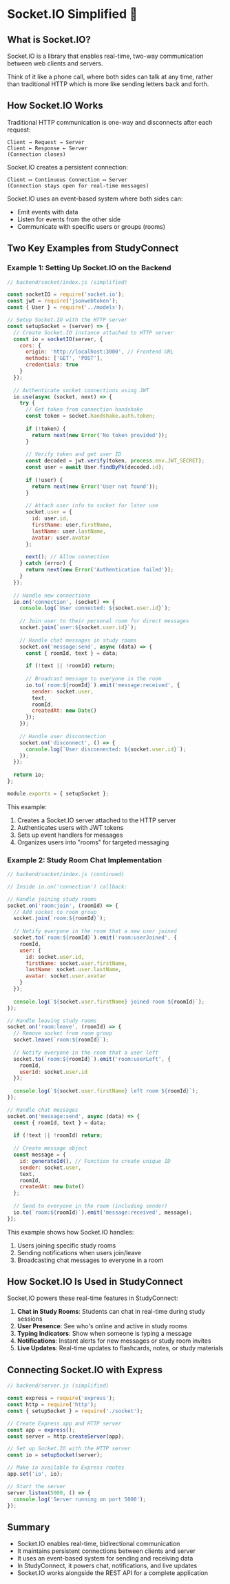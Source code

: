 # Socket.IO Simplified 🔌

## What is Socket.IO?

Socket.IO is a library that enables real-time, two-way communication between web clients and servers. 

Think of it like a phone call, where both sides can talk at any time, rather than traditional HTTP which is more like sending letters back and forth.

## How Socket.IO Works

Traditional HTTP communication is one-way and disconnects after each request:
```
Client → Request → Server
Client ← Response ← Server
(Connection closes)
```

Socket.IO creates a persistent connection:
```
Client ⟷ Continuous Connection ⟷ Server
(Connection stays open for real-time messages)
```

Socket.IO uses an event-based system where both sides can:
- Emit events with data
- Listen for events from the other side
- Communicate with specific users or groups (rooms)

## Two Key Examples from StudyConnect

### Example 1: Setting Up Socket.IO on the Backend

```javascript
// backend/socket/index.js (simplified)

const socketIO = require('socket.io');
const jwt = require('jsonwebtoken');
const { User } = require('../models');

// Setup Socket.IO with the HTTP server
const setupSocket = (server) => {
  // Create Socket.IO instance attached to HTTP server
  const io = socketIO(server, {
    cors: {
      origin: 'http://localhost:3000', // Frontend URL
      methods: ['GET', 'POST'],
      credentials: true
    }
  });
  
  // Authenticate socket connections using JWT
  io.use(async (socket, next) => {
    try {
      // Get token from connection handshake
      const token = socket.handshake.auth.token;
      
      if (!token) {
        return next(new Error('No token provided'));
      }
      
      // Verify token and get user ID
      const decoded = jwt.verify(token, process.env.JWT_SECRET);
      const user = await User.findByPk(decoded.id);
      
      if (!user) {
        return next(new Error('User not found'));
      }
      
      // Attach user info to socket for later use
      socket.user = {
        id: user.id,
        firstName: user.firstName,
        lastName: user.lastName,
        avatar: user.avatar
      };
      
      next(); // Allow connection
    } catch (error) {
      return next(new Error('Authentication failed'));
    }
  });
  
  // Handle new connections
  io.on('connection', (socket) => {
    console.log(`User connected: ${socket.user.id}`);
    
    // Join user to their personal room for direct messages
    socket.join(`user:${socket.user.id}`);
    
    // Handle chat messages in study rooms
    socket.on('message:send', async (data) => {
      const { roomId, text } = data;
      
      if (!text || !roomId) return;
      
      // Broadcast message to everyone in the room
      io.to(`room:${roomId}`).emit('message:received', {
        sender: socket.user,
        text,
        roomId,
        createdAt: new Date()
      });
    });
    
    // Handle user disconnection
    socket.on('disconnect', () => {
      console.log(`User disconnected: ${socket.user.id}`);
    });
  });
  
  return io;
};

module.exports = { setupSocket };
```

This example:
1. Creates a Socket.IO server attached to the HTTP server
2. Authenticates users with JWT tokens
3. Sets up event handlers for messages
4. Organizes users into "rooms" for targeted messaging

### Example 2: Study Room Chat Implementation

```javascript
// backend/socket/index.js (continued)

// Inside io.on('connection') callback:

// Handle joining study rooms
socket.on('room:join', (roomId) => {
  // Add socket to room group
  socket.join(`room:${roomId}`);
  
  // Notify everyone in the room that a new user joined
  socket.to(`room:${roomId}`).emit('room:userJoined', {
    roomId,
    user: {
      id: socket.user.id,
      firstName: socket.user.firstName,
      lastName: socket.user.lastName,
      avatar: socket.user.avatar
    }
  });
  
  console.log(`${socket.user.firstName} joined room ${roomId}`);
});

// Handle leaving study rooms
socket.on('room:leave', (roomId) => {
  // Remove socket from room group
  socket.leave(`room:${roomId}`);
  
  // Notify everyone in the room that a user left
  socket.to(`room:${roomId}`).emit('room:userLeft', {
    roomId,
    userId: socket.user.id
  });
  
  console.log(`${socket.user.firstName} left room ${roomId}`);
});

// Handle chat messages
socket.on('message:send', async (data) => {
  const { roomId, text } = data;
  
  if (!text || !roomId) return;
  
  // Create message object
  const message = {
    id: generateId(), // Function to create unique ID
    sender: socket.user,
    text,
    roomId,
    createdAt: new Date()
  };
  
  // Send to everyone in the room (including sender)
  io.to(`room:${roomId}`).emit('message:received', message);
});
```

This example shows how Socket.IO handles:
1. Users joining specific study rooms
2. Sending notifications when users join/leave
3. Broadcasting chat messages to everyone in a room

## How Socket.IO Is Used in StudyConnect

Socket.IO powers these real-time features in StudyConnect:

1. **Chat in Study Rooms**: Students can chat in real-time during study sessions
2. **User Presence**: See who's online and active in study rooms
3. **Typing Indicators**: Show when someone is typing a message
4. **Notifications**: Instant alerts for new messages or study room invites
5. **Live Updates**: Real-time updates to flashcards, notes, or study materials

## Connecting Socket.IO with Express

```javascript
// backend/server.js (simplified)

const express = require('express');
const http = require('http');
const { setupSocket } = require('./socket');

// Create Express app and HTTP server
const app = express();
const server = http.createServer(app);

// Set up Socket.IO with the HTTP server
const io = setupSocket(server);

// Make io available to Express routes
app.set('io', io);

// Start the server
server.listen(5000, () => {
  console.log('Server running on port 5000');
});
```

## Summary

- Socket.IO enables real-time, bidirectional communication
- It maintains persistent connections between clients and server
- It uses an event-based system for sending and receiving data
- In StudyConnect, it powers chat, notifications, and live updates
- Socket.IO works alongside the REST API for a complete application 